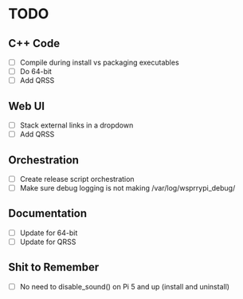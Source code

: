 # TODO

## C++ Code

- [ ] Compile during install vs packaging executables
- [ ] Do 64-bit
- [ ] Add QRSS

## Web UI

- [ ] Stack external links in a dropdown
- [ ] Add QRSS

## Orchestration

- [ ] Create release script orchestration
- [ ] Make sure debug logging is not making /var/log/wsprrypi_debug/

## Documentation

- [ ] Update for 64-bit
- [ ] Update for QRSS

## Shit to Remember

- [ ] No need to disable_sound() on Pi 5 and up (install and uninstall)
